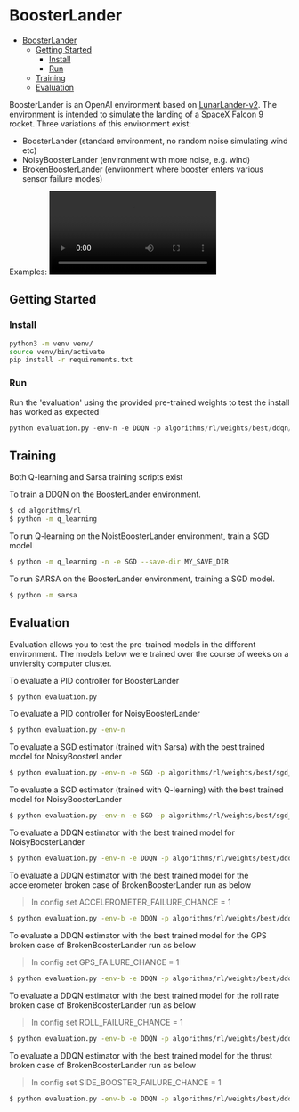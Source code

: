 # BoosterLander

- [BoosterLander](#boosterlander)
  - [Getting Started](#getting-started)
    - [Install](#install)
    - [Run](#run)
  - [Training](#training)
  - [Evaluation](#evaluation)


BoosterLander is an OpenAI environment based on [LunarLander-v2](https://gym.openai.com/envs/LunarLander-v2/). The environment is intended to simulate the landing of a SpaceX Falcon 9 rocket. Three variations of this environment exist:

  - BoosterLander (standard environment, no random noise simulating wind etc)
  - NoisyBoosterLander (environment with more noise, e.g. wind)
  - BrokenBoosterLander (environment where booster enters various sensor failure modes)


Examples:
![](./docs/video/ddqn_acc.mov)

## Getting Started

### Install
```sh
python3 -m venv venv/
source venv/bin/activate
pip install -r requirements.txt
```

### Run
Run the 'evaluation' using the provided pre-trained weights to test the install has worked as expected
```python
python evaluation.py -env-n -e DDQN -p algorithms/rl/weights/best/ddqn/BEST_248
```

## Training

Both Q-learning and Sarsa training scripts exist

To train a DDQN on the BoosterLander environment.
```sh
$ cd algorithms/rl
$ python -m q_learning
```

To run Q-learning on the NoistBoosterLander environment, train a SGD model
```sh
$ python -m q_learning -n -e SGD --save-dir MY_SAVE_DIR
```

To run SARSA on the BoosterLander environment, training a SGD model. 
```sh
$ python -m sarsa
```

## Evaluation
Evaluation allows you to test the pre-trained models in the different environment. The models below were trained over the course of weeks on a unviersity computer cluster.

To evaluate a PID controller for BoosterLander
```sh
$ python evaluation.py 
```

To evaluate a PID controller for NoisyBoosterLander
```sh
$ python evaluation.py -env-n 
```

To evaluate a SGD estimator (trained with Sarsa) with the best trained model for NoisyBoosterLander
```sh
$ python evaluation.py -env-n -e SGD -p algorithms/rl/weights/best/sgd_sarsa/BEST_231
```

To evaluate a SGD estimator (trained with Q-learning) with the best trained model for NoisyBoosterLander
```sh
$ python evaluation.py -env-n -e SGD -p algorithms/rl/weights/best/sgd_q_learning/BEST_218
```

To evaluate a DDQN estimator with the best trained model for NoisyBoosterLander
```sh
$ python evaluation.py -env-n -e DDQN -p algorithms/rl/weights/best/ddqn/BEST_248
```

To evaluate a DDQN estimator with the best trained model for the accelerometer broken case of BrokenBoosterLander run as below
> In config set ACCELEROMETER_FAILURE_CHANCE = 1
```sh
$ python evaluation.py -env-b -e DDQN -p algorithms/rl/weights/best/ddqn_acc_broken/BoosterLander_11000
```

To evaluate a DDQN estimator with the best trained model for the GPS broken case of BrokenBoosterLander run as below
> In config set GPS_FAILURE_CHANCE = 1
```sh
$ python evaluation.py -env-b -e DDQN -p algorithms/rl/weights/best/ddqn_gps_broken/BoosterLander_9999
```

To evaluate a DDQN estimator with the best trained model for the roll rate broken case of BrokenBoosterLander run as below
> In config set ROLL_FAILURE_CHANCE = 1
```sh
$ python evaluation.py -env-b -e DDQN -p algorithms/rl/weights/best/ddqn_rr_broken/BoosterLander_8000
```

To evaluate a DDQN estimator with the best trained model for the thrust broken case of BrokenBoosterLander run as below
> In config set SIDE_BOOSTER_FAILURE_CHANCE = 1
```sh
$ python evaluation.py -env-b -e DDQN -p algorithms/rl/weights/best/ddqn_thrust_broken/BEST_277
```

